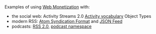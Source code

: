 <p>Examples of using <a href="https://webmonetization.org">Web Monetization</a> with:</p>

<ul>
	<li>the social web: Activity Streams 2.0 <a href="https://www.w3.org/TR/activitystreams-vocabulary/">Activity vocabulary</a> Object Types</li>
	<li>modern RSS: <a href="https://www.rfc-editor.org/rfc/rfc4287">Atom Syndication Format</a> and <a href="https://www.jsonfeed.org/">JSON Feed</a></li>
	<li>podcasts: <a href="https://cyber.harvard.edu/rss/rss.html">RSS 2.0</a>, <a href="https://podcasting2.org/podcast-namespace">podcast namespace</a></li>
</ul>
